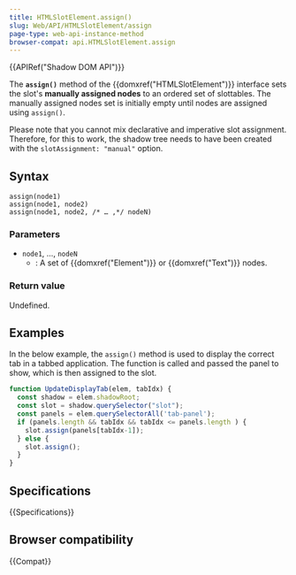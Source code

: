```yaml
---
title: HTMLSlotElement.assign()
slug: Web/API/HTMLSlotElement/assign
page-type: web-api-instance-method
browser-compat: api.HTMLSlotElement.assign
---
```


{{APIRef("Shadow DOM API")}}

The **`assign()`** method of the
{{domxref("HTMLSlotElement")}} interface sets the slot's **manually assigned nodes** to an ordered set of slottables. The manually assigned nodes set is initially empty until nodes are assigned using `assign()`.

Please note that you cannot mix declarative and imperative slot assignment. Therefore, for this to work, the shadow tree needs to have been created with the `slotAssignment: "manual"` option.

## Syntax

```js-nolint
assign(node1)
assign(node1, node2)
assign(node1, node2, /* … ,*/ nodeN)
```

### Parameters

- `node1`, …, `nodeN`
  - : A set of {{domxref("Element")}} or {{domxref("Text")}} nodes.

### Return value

Undefined.

## Examples

In the below example, the `assign()` method is used to display the correct tab in a tabbed application. The function is called and passed the panel to show, which is then assigned to the slot.

```js
function UpdateDisplayTab(elem, tabIdx) {
  const shadow = elem.shadowRoot;
  const slot = shadow.querySelector("slot");
  const panels = elem.querySelectorAll('tab-panel');
  if (panels.length && tabIdx && tabIdx <= panels.length ) {
    slot.assign(panels[tabIdx-1]);
  } else {
    slot.assign();
  }
}
```

## Specifications

{{Specifications}}

## Browser compatibility

{{Compat}}
